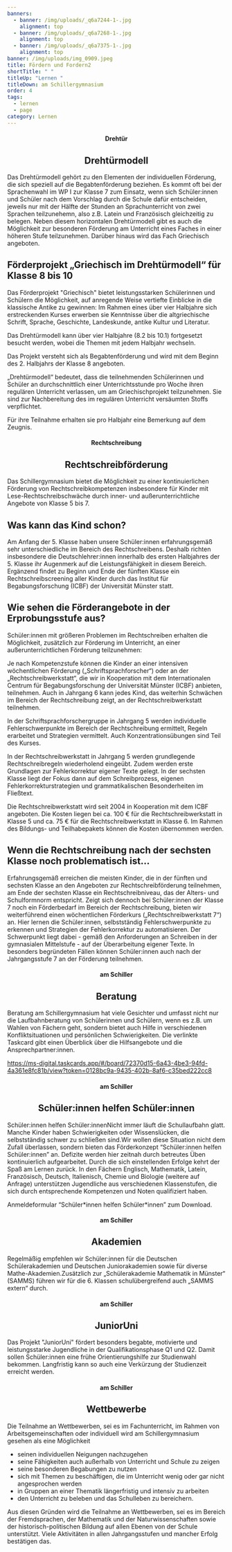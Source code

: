 ```yaml
---
banners:
  - banner: /img/uploads/_q6a7244-1-.jpg
    alignment: top
  - banner: /img/uploads/_q6a7268-1-.jpg
    alignment: top
  - banner: /img/uploads/_q6a7375-1-.jpg
    alignment: top
banner: /img/uploads/img_0909.jpeg
title: Fördern und Fordern2
shortTitle: " "
titleUp: "Lernen "
titleDown: am Schillergymnasium
order: 4
tags:
  - lernen
  - page
category: Lernen
---
```

<center><div class="title"><h4>Drehtür</h4><h2>Drehtürmodell</h2></div></center>

Das Drehtürmodell gehört zu den Elementen der individuellen Förderung, die sich speziell auf die Begabtenförderung beziehen. Es kommt oft bei der Sprachenwahl im WP I zur Klasse 7 zum Einsatz, wenn sich Schüler:innen und Schüler nach dem Vorschlag durch die Schule dafür entscheiden, jeweils nur mit der Hälfte der Stunden an Sprachunterricht von zwei Sprachen teilzunehemn, also z.B. Latein und Französisch gleichzeitig zu belegen. Neben diesem horizontalen Drehtürmodell gibt es auch die Möglichkeit zur besonderen Förderung am Unterricht eines Faches in einer höheren Stufe teilzunehmen. Darüber hinaus wird das Fach Griechisch angeboten. 

## Förderprojekt „Griechisch im Drehtürmodell“ für Klasse 8 bis 10

Das Förderprojekt "Griechisch" bietet leistungsstarken Schülerinnen und Schülern die Möglichkeit, auf anregende Weise vertiefte Einblicke in die klassische Antike zu gewinnen: Im Rahmen eines über vier Halbjahre sich erstreckenden Kurses erwerben sie Kenntnisse über die altgriechische Schrift, Sprache, Geschichte, Landeskunde, antike Kultur und Literatur. 

Das Drehtürmodell kann über vier Halbjahre (8.2 bis 10.1) fortgesetzt besucht werden, wobei die Themen mit jedem Halbjahr wechseln.  

Das Projekt versteht sich als Begabtenförderung und wird mit dem Beginn des 2. Halbjahrs der Klasse 8 angeboten. 

„Drehtürmodell“ bedeutet, dass die teilnehmenden Schülerinnen und Schüler an durchschnittlich einer Unterrichtsstunde pro Woche ihren regulären Unterricht verlassen, um am Griechischprojekt teilzunehmen. Sie sind zur Nachbereitung des im regulären Unterricht versäumten Stoffs verpflichtet. 

Für ihre Teilnahme erhalten sie pro Halbjahr eine Bemerkung auf dem Zeugnis.

<center><div class="title"><h4>Rechtschreibung</h4><h2>Rechtschreibförderung</h2></div></center>

Das Schillergymnasium bietet die Möglichkeit zu einer kontinuierlichen Förderung von Rechtschreibkompetenzen insbesondere für Kinder mit Lese-Rechtschreibschwäche durch inner- und außerunterrichtliche Angebote von Klasse 5 bis 7. 

## Was kann das Kind schon?

Am Anfang der 5. Klasse haben unsere Schüler:innen erfahrungsgemäß sehr unterschiedliche  im Bereich des Rechtschreibens. Deshalb richten insbesondere die Deutschlehrer:innen innerhalb des ersten Halbjahres der 5. Klasse ihr Augenmerk auf die Leistungsfähigkeit in diesem Bereich. Ergänzend findet zu Beginn und Ende der fünften Klasse ein Rechtschreibscreening aller Kinder durch das Institut für Begabungsforschung (ICBF) der Universität Münster statt.  

## Wie sehen die Förderangebote in der Erprobungsstufe aus?

Schüler:innen mit größeren Problemen im Rechtschreiben erhalten die Möglichkeit, zusätzlich zur Förderung im Unterricht, an einer außerunterrichtlichen Förderung teilzunehmen: 

Je nach Kompetenzstufe können die Kinder an einer intensiven wöchentlichen Förderung („Schriftsprachforscher“) oder an der „Rechtschreibwerkstatt“, die wir in Kooperation mit dem Internationalen Centrum für Begabungsforschung der Universität Münster (ICBF) anbieten, teilnehmen. Auch in Jahrgang 6 kann jedes Kind, das weiterhin Schwächen im Bereich der Rechtschreibung zeigt, an der Rechtschreibwerkstatt teilnehmen.  

In der Schriftsprachforschergruppe in Jahrgang 5 werden individuelle Fehlerschwerpunkte im Bereich der Rechtschreibung ermittelt, Regeln erarbeitet und Strategien vermittelt. Auch Konzentrationsübungen sind Teil des Kurses. 

In der Rechtschreibwerkstatt in Jahrgang 5 werden grundlegende Rechtschreibregeln wiederholend eingeübt. Zudem werden erste Grundlagen zur Fehlerkorrektur eigener Texte gelegt. In der sechsten Klasse liegt der Fokus dann auf dem Schreibprozess, eigenen Fehlerkorrekturstrategien und grammatikalischen Besonderheiten im Fließtext. 

Die Rechtschreibwerkstatt wird seit 2004 in Kooperation mit dem ICBF angeboten. Die Kosten liegen bei ca. 100 € für die Rechtschreibwerkstatt in Klasse 5 und ca. 75 € für die Rechtschreibwerkstatt in Klasse 6. Im Rahmen des Bildungs- und Teilhabepakets können die Kosten übernommen werden. 

## Wenn die Rechtschreibung nach der sechsten Klasse noch problematisch ist…

Erfahrungsgemäß erreichen die meisten Kinder, die in der fünften und sechsten Klasse an den Angeboten zur Rechtschreibförderung teilnehmen, am Ende der sechsten Klasse ein Rechtschreibniveau, das der Alters- und Schulformnorm entspricht. Zeigt sich dennoch bei Schüler:innen der Klasse 7 noch ein Förderbedarf im Bereich der Rechtschreibung, bieten wir weiterführend einen wöchentlichen Förderkurs („Rechtschreibwerkstatt 7“) an. Hier lernen die Schüler:innen, selbstständig Fehlerschwerpunkte zu erkennen und Strategien der Fehlerkorrektur zu automatisieren. Der Schwerpunkt liegt dabei - gemäß den Anforderungen an Schreiben in der gymnasialen Mittelstufe - auf der Überarbeitung eigener Texte. In besonders begründeten Fällen können Schüler:innen auch nach der Jahrgangsstufe 7 an der Förderung teilnehmen.

<center><div class="title"><h4>am Schiller</h4><h2>Beratung</h2></div></center>

Beratung am Schillergymnasium hat viele Gesichter und umfasst nicht nur die Laufbahnberatung von Schülerinnen und Schülern, wenn es z.B. um Wahlen von Fächern geht, sondern bietet auch Hilfe in verschiedenen Konfliktsituationen und persönlichen Schwierigkeiten. Die verlinkte Taskcard gibt einen Überblick über die Hilfsangebote und die Ansprechpartner:innen.

<https://ms-digital.taskcards.app/#/board/72370d15-6a43-4be3-94fd-4a361e8fc81b/view?token=0128bc9a-9435-402b-8af6-c35bed222cc8>

[](https://ms-digital.taskcards.app/#/board/72370d15-6a43-4be3-94fd-4a361e8fc81b/view?token=0128bc9a-9435-402b-8af6-c35bed222cc8)

<center><div class="title"><h4>am Schiller</h4><h2>Schüler:innen helfen Schüler:innen</h2></div></center>

Schüler:innen helfen Schüler:innenNicht immer läuft die Schullaufbahn glatt. Manche Kinder haben Schwierigkeiten oder Wissenslücken, die selbstständig schwer zu schließen sind.Wir wollen diese Situation nicht dem Zufall überlassen, sondern bieten das Förderkonzept “Schüler:innen helfen Schüler:innen” an. Defizite werden hier zeitnah durch betreutes Üben kontinuierlich aufgearbeitet. Durch die sich einstellenden Erfolge kehrt der Spaß am Lernen zurück. In den Fächern Englisch, Mathematik, Latein, Französisch, Deutsch, Italienisch, Chemie und Biologie (weitere auf Anfrage) unterstützen Jugendliche aus verschiedenen Klassenstufen, die sich durch entsprechende Kompetenzen und Noten qualifiziert haben.

[](https://www.schillergymnasium-muenster.de/wp-content/uploads/2020/12/ShS-Vordruck-Eltern.pdf)Anmeldeformular “Schüler\*innen helfen Schüler\*innen” zum Download.

<center><div class="title"><h4>am Schiller</h4><h2>Akademien</h2></div></center>

Regelmäßig empfehlen wir Schüler:innen für die Deutschen Schülerakademien und Deutschen Juniorakademien sowie für diverse Mathe-Akademien.Zusätzlich zur „Schülerakademie Mathematik in Münster“ (SAMMS) führen wir für die 6. Klassen schulübergreifend auch „SAMMS extern“ durch.

<center><div class="title"><h4>am Schiller</h4><h2>JuniorUni</h2></div></center>

Das Projekt "JuniorUni" fördert besonders begabte, motivierte und leistungsstarke Jugendliche in der Qualifikationsphase Q1 und Q2. Damit sollen Schüler:innen eine frühe Orientierungshilfe zur Studienwahl bekommen. Langfristig kann so auch eine Verkürzung der Studienzeit erreicht werden.

<center><div class="title"><h4>am Schiller</h4><h2>Wettbewerbe</h2></div></center>

Die Teilnahme an Wettbewerben, sei es im Fachunterricht, im Rahmen von Arbeitsgemeinschaften oder individuell wird am Schillergymnasium gesehen als eine Möglichkeit

* seinen individuellen Neigungen nachzugehen
* seine Fähigkeiten auch außerhalb von Unterricht und Schule zu zeigen
* seine besonderen Begabungen zu nutzen
* sich mit Themen zu beschäftigen, die im Unterricht wenig oder gar nicht angesprochen werden
* in Gruppen an einer Thematik längerfristig und intensiv zu arbeiten
* den Unterricht zu beleben und das Schulleben zu bereichern.

Aus diesen Gründen wird die Teilnahme an Wettbewerben, sei es im Bereich der Fremdsprachen, der Mathematik und der Naturwissenschaften sowie der historisch-politischen Bildung auf allen Ebenen von der Schule unterstützt. Viele Aktivitäten in allen Jahrgangsstufen und mancher Erfolg bestätigen das.
